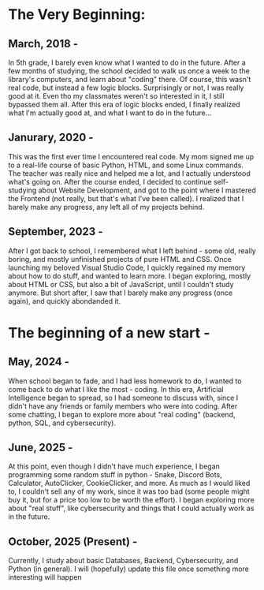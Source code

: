 # The Very Beginning:


## March, 2018 -

In 5th grade, I barely even know what I wanted to do in the future.
After a few months of studying, the school decided to walk us once a week to the library's computers, and learn about "coding" there. Of course, this wasn't real code, but instead a few logic blocks.
Surprisingly or not, I was really good at it. Even tho my classmates weren't so interested in it, I still bypassed them all.
After this era of logic blocks ended, I finally realized what I'm actually good at, and what I want to do in the future...


## Janurary, 2020 -

This was the first ever time I encountered real code. My mom signed me up to a real-life course of basic Python, HTML, and some Linux commands.
The teacher was really nice and helped me a lot, and I actually understood what's going on.
After the course ended, I decided to continue self-studying about Website Development, and got to the point where I mastered the Frontend (not really, but that's what I've been called).
I realized that I barely make any progress, any left all of my projects behind.


## September, 2023 -

After I got back to school, I remembered what I left behind - some old, really boring, and mostly unfinished projects of pure HTML and CSS.
Once launching my beloved Visual Studio Code, I quickly regained my memory about how to do stuff, and wanted to learn more.
I began exploring, mostly about HTML or CSS, but also a bit of JavaScript, until I couldn't study anymore.
But short after, I saw that I barely make any progress (once again), and quickly abondanded it.


# The beginning of a new start -


## May, 2024 -

When school began to fade, and I had less homework to do, I wanted to come back to do what I like the most - coding.
In this era, Artificial Intelligence began to spread, so I had someone to discuss with, since I didn't have any friends or family members who were into coding.
After some chatting, I began to explore more about "real coding" (backend, python, SQL, and cybersecurity).


## June, 2025 -

At this point, even though I didn't have much experience, I began programming some random stuff in python - Snake, Discord Bots, Calculator, AutoClicker, CookieClicker, and more.
As much as I would liked to, I couldn't sell any of my work, since it was too bad (some people might buy it, but for a price too low to be worth the effort).
I began exploring more about "real stuff", like cybersecurity and things that I could actually work as in the future.

## October, 2025 (Present) -

Currently, I study about basic Databases, Backend, Cybersecurity, and Python (in general).
I will (hopefully) update this file once something more interesting will happen
